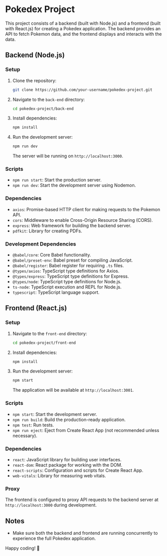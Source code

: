 # Pokedex Project

This project consists of a backend (built with Node.js) and a frontend (built with React.js) for creating a Pokedex application. The backend provides an API to fetch Pokemon data, and the frontend displays and interacts with the data.

## Backend (Node.js)

### Setup

1. Clone the repository:

   ```bash
   git clone https://github.com/your-username/pokedex-project.git
   ```

2. Navigate to the `back-end` directory:

   ```bash
   cd pokedex-project/back-end
   ```

3. Install dependencies:

   ```bash
   npm install
   ```

4. Run the development server:

   ```bash
   npm run dev
   ```

   The server will be running on `http://localhost:3000`.

### Scripts

- `npm run start`: Start the production server.
- `npm run dev`: Start the development server using Nodemon.

### Dependencies

- `axios`: Promise-based HTTP client for making requests to the Pokemon API.
- `cors`: Middleware to enable Cross-Origin Resource Sharing (CORS).
- `express`: Web framework for building the backend server.
- `pdfkit`: Library for creating PDFs.

### Development Dependencies

- `@babel/core`: Core Babel functionality.
- `@babel/preset-env`: Babel preset for compiling JavaScript.
- `@babel/register`: Babel register for requiring `.ts` files.
- `@types/axios`: TypeScript type definitions for Axios.
- `@types/express`: TypeScript type definitions for Express.
- `@types/node`: TypeScript type definitions for Node.js.
- `ts-node`: TypeScript execution and REPL for Node.js.
- `typescript`: TypeScript language support.

## Frontend (React.js)

### Setup

1. Navigate to the `front-end` directory:

   ```bash
   cd pokedex-project/front-end
   ```

2. Install dependencies:

   ```bash
   npm install
   ```

3. Run the development server:

   ```bash
   npm start
   ```

   The application will be available at `http://localhost:3001`.

### Scripts

- `npm start`: Start the development server.
- `npm run build`: Build the production-ready application.
- `npm test`: Run tests.
- `npm run eject`: Eject from Create React App (not recommended unless necessary).

### Dependencies

- `react`: JavaScript library for building user interfaces.
- `react-dom`: React package for working with the DOM.
- `react-scripts`: Configuration and scripts for Create React App.
- `web-vitals`: Library for measuring web vitals.

### Proxy

The frontend is configured to proxy API requests to the backend server at `http://localhost:3000` during development.

## Notes

- Make sure both the backend and frontend are running concurrently to experience the full Pokedex application.

Happy coding! 🚀
